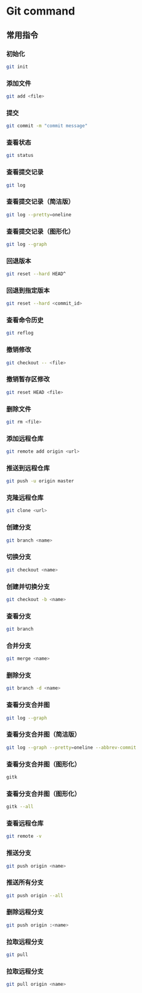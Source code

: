 # Git command

## 常用指令

### 初始化

```bash
git init
```

### 添加文件

```bash
git add <file>
```

### 提交

```bash
git commit -m "commit message"
```

### 查看状态

```bash
git status
```

### 查看提交记录

```bash
git log
```

### 查看提交记录（简洁版）

```bash
git log --pretty=oneline
```

### 查看提交记录（图形化）

```bash
git log --graph
```

### 回退版本

```bash
git reset --hard HEAD^
```

### 回退到指定版本

```bash
git reset --hard <commit_id>
```

### 查看命令历史

```bash
git reflog
```

### 撤销修改

```bash
git checkout -- <file>
```

### 撤销暂存区修改

```bash
git reset HEAD <file>
```

### 删除文件

```bash
git rm <file>
```

### 添加远程仓库

```bash
git remote add origin <url>
```

### 推送到远程仓库

```bash
git push -u origin master
```

### 克隆远程仓库

```bash
git clone <url>
```

### 创建分支

```bash
git branch <name>
```

### 切换分支

```bash
git checkout <name>
```

### 创建并切换分支

```bash
git checkout -b <name>
```

### 查看分支

```bash
git branch
```

### 合并分支

```bash
git merge <name>
```

### 删除分支

```bash
git branch -d <name>
```

### 查看分支合并图

```bash
git log --graph
```

### 查看分支合并图（简洁版）

```bash
git log --graph --pretty=oneline --abbrev-commit
```

### 查看分支合并图（图形化）

```bash
gitk
```

### 查看分支合并图（图形化）

```bash
gitk --all
```

### 查看远程仓库

```bash
git remote -v
```

### 推送分支

```bash
git push origin <name>
```

### 推送所有分支

```bash
git push origin --all
```

### 删除远程分支

```bash
git push origin :<name>
```

### 拉取远程分支

```bash
git pull
```

### 拉取远程分支

```bash
git pull origin <name>
```




